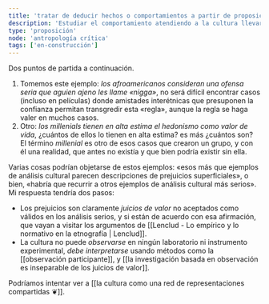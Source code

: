 ```yaml
---
title: 'tratar de deducir hechos o comportamientos a partir de proposiciones culturales no es la empresa más efectiva'
description: 'Estudiar el comportamiento atendiendo a la cultura llevará tarde o temprano a una tendencia valorativa fuerte'
type: 'proposición'
node: 'antropología crítica'
tags: ['en-construcción']
---
```


Dos puntos de partida a continuación.

1. Tomemos este ejemplo: *los afroamericanos consideran una ofensa seria que aguien ajeno les llame «nigga»*, no será difícil encontrar casos (incluso en películas) donde amistades interétnicas que presuponen la confianza permitan transgredir esta «regla», aunque la regla se haga valer en muchos casos.
2. Otro: *los millenials tienen en alta estima el hedonismo como valor de vida*, ¿cuántos de ellos lo tienen en alta estima? es más ¿cuántos son? El término *millenial* es otro de esos casos que crearon un grupo, y con él una realidad, que antes no existía y que bien podría existir sin ella.

Varias cosas podrían objetarse de estos ejemplos: «esos más que ejemplos de análisis cultural parecen descripciones de prejuicios superficiales», o bien, «habría que recurrir a otros ejemplos de análisis cultural más serios». Mi respuesta tendría dos pasos:

- Los prejuicios son claramente *juicios de valor* no aceptados como válidos en los análisis serios, y si están de acuerdo con esa afirmación, que vayan a visitar los argumentos de [[Lenclud - Lo empírico y lo normativo en la etnografía | Lenclud]].
- La cultura no puede *observarse* en ningún laboratorio ni instrumento experimental, *debe interpretarse* usando métodos como la [[observación participante]], y [[la investigación basada en observación es inseparable de los juicios de valor]].

Podríamos intentar ver a [[la cultura como una red de representaciones compartidas ❦]].